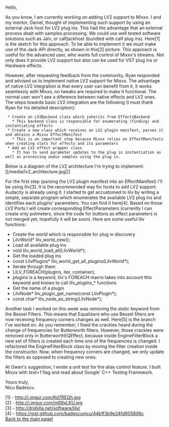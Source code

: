 Hello,

As you know, I am currently working on adding LV2 support to Mixxx. I
and my mentor, Daniel, thought of implementing such support by using an
external Jack host for LV2 plug ins. This had the advantage that an
external process dealt with samples processing. We could use well tested
software solutions such as Jalv, or calfjackhost (bundled with calf plug
ins). Here\[1\] is the sketch for this approach. To be able to implement
it we must make use of the Jack API directly, as shown in this\[2\]
picture. This approach is useful for the advanced user, who wants full
control of Mixxx's streams. Not only does it provide LV2 support but
also can be used for VST plug ins or Hardware effects.

However, after requesting feedback from the community, Ryan responded
and advised us to implement native LV2 support for Mixxx. The advantage
of native LV2 integration is that every user can benefit from it, it
works seamlessly with Mixxx, no tweaks are required to make it
functional. The normal user won't see a diference between native effects
and LV2 ones. The steps towards basic LV2 integration are the following
(I must thank Ryan for his detailed description):

``` 
 * Create an LV2Backend class which inherits from EffectsBackend
   * This backend class is responsible for enumerating (finding) and instantiating effects
 * Create a new class which receives an LV2 plugin manifest, parses it and obtains a Mixxx EffectManifest
   * This is an important step because Mixxx relies on EffectManifests when creating slots for effects and its parameters
 * Add an LV2 effect wrapper class
   * It has to send parameter updates to the plug in instantiation as well as processing audio samples using the plug in.
```

Below is a diagram of the LV2 architecture I'm trying to implement:  
[[/media/lv2_architecture.jpg|]]

For the first step (parsing the LV2 plugin manifest into an
EffectManifest) I'll be using lilv\[3\]. It is the recommended way for
hosts to add LV2 support. Audacity is already using it. I started to get
accustomed to lilv by writing a simple, separate program which
enumerates the available LV2 plug ins and identifies each plugins'
parameters. You can find it here\[4\]. Based on those LV2 Ports I will
create corresponding EffectParameters (currently I can create only
potmeters, since the code for buttons as effect parameters is not merged
yet; hopefully it will be soon). Here are some useful lilv functions:

  - Create the *world* which is responsible for plug in discovery
  - LilvWorld\* lilv\_world\_new();
  - Load all available plug ins
  - void lilv\_world\_load\_all(LilvWorld\*);
  - Get the loaded plug ins
  - const LilvPlugins\* lilv\_world\_get\_all\_plugins(LilvWorld\*);
  - Iterate through them
  - LILV\_FOREACH(plugins, iter, container);
  - *plugins* is a keyword, lilv's FOREACH macro takes into account this
    keyword and knows to call lilv\_*plugins*\_\* functions
  - Get the name of a plugin
  - LilvNode\* lilv\_plugin\_get\_name(const LilvPlugin\*);
  - const char\* lilv\_node\_as\_string(LilvNode\*);

Another task I worked on this week was removing the *static* keyword
from the Bessel Filters. This means that Equalizers who use Bessel
filters are now receiving frequency corners changes as well. Here\[5\]
is the branch I've worked on. As you remember, I fixed the crackles
heard during the change of frequencies for Butterworth filters. However,
those crackles were removed only in ButterworthEQEffect, because inside
EngineFilterBlock a new set of filters is created each time one of the
frequencies is changed. I refactored the EngineFilterBlock class by
moving the filter creation inside the constructor. Now, when frequency
corners are changed, we only update the filters as opposed to creating
new ones.

At Owen's suggestion, I wrote a unit test for the alias control feature.
I built Mixxx with *test=1* flag and read about Google' C++ Testing
Framework.

Yours truly,  
Nicu Badescu

\[1\] - <http://i.imgur.com/Kd7REQh.jpg>  
\[2\] - <http://i.imgur.com/m69xLKU.jpg>  
\[3\] - <http://drobilla.net/software/lilv/>  
\[4\] - <https://gist.github.com/badescunicu/44bff3b9e24fd905806c>  
[Back to the main page\!](extending_the_effects_engine)
